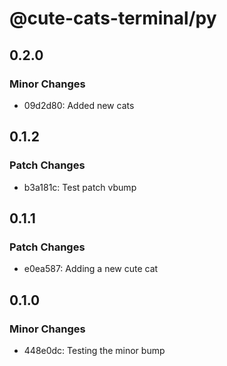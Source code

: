 # @cute-cats-terminal/py

## 0.2.0

### Minor Changes

- 09d2d80: Added new cats

## 0.1.2

### Patch Changes

- b3a181c: Test patch vbump

## 0.1.1

### Patch Changes

- e0ea587: Adding a new cute cat

## 0.1.0

### Minor Changes

- 448e0dc: Testing the minor bump
